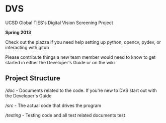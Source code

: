DVS
===

UCSD Global TIES's Digital Vision Screening Project

**Spring 2013**

Check out the piazza if you need help setting up python, opencv, pydev, or interacting with gitub

Please contribute things a new team member would need to know to get started in either the Developer's Guide or on the wiki

Project Structure
-----------------

*/doc* - Documents related to the code. 
       If you're new to DVS start out with the Developer's Guide

*/src* - The actual code that drives the program

*/testing* - Testing code and all test related documents
test
